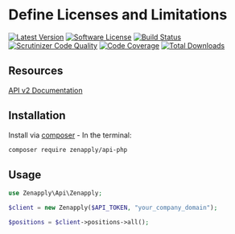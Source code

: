 # Define Licenses and Limitations
[![Latest Version](https://img.shields.io/github/release/zenapply/api-php.svg?style=flat-square)](https://github.com/zenapply/api-php/releases)
[![Software License](https://img.shields.io/badge/license-MIT-brightgreen.svg?style=flat-square)](LICENSE.md)
[![Build Status](https://travis-ci.org/zenapply/api-php.svg?branch=master)](https://travis-ci.org/zenapply/api-php)
[![Scrutinizer Code Quality](https://scrutinizer-ci.com/g/zenapply/api-php/badges/quality-score.png?b=master)](https://scrutinizer-ci.com/g/zenapply/api-php/?branch=master)
[![Code Coverage](https://scrutinizer-ci.com/g/zenapply/api-php/badges/coverage.png?b=master)](https://scrutinizer-ci.com/g/zenapply/api-php/?branch=master)
[![Total Downloads](https://img.shields.io/packagist/dt/zenapply/api-php.svg?style=flat-square)](https://packagist.org/packages/zenapply/api-php)

## Resources
[API v2 Documentation](https://zenapply.docs.apiary.io/)

## Installation

Install via [composer](https://getcomposer.org/) - In the terminal:
```bash
composer require zenapply/api-php
```

## Usage
```php
use Zenapply\Api\Zenapply;

$client = new Zenapply($API_TOKEN, "your_company_domain");

$positions = $client->positions->all();
```
